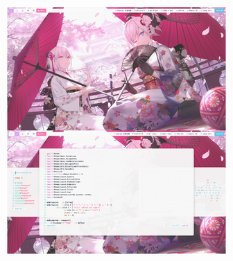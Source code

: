 <img src="https://raw.githubusercontent.com/margaretha144/dotfiles/main/.assets/setup.png" alt="img">
